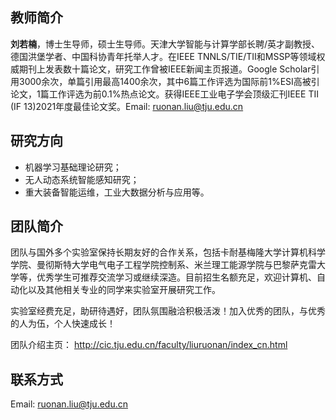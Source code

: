 ## 教师简介

**刘若楠**，博士生导师，硕士生导师。天津大学智能与计算学部长聘/英才副教授、德国洪堡学者、中国科协青年托举人才。在IEEE TNNLS/TIE/TII和MSSP等领域权威期刊上发表数十篇论文，研究工作曾被IEEE新闻主页报道。Google Scholar引用3000余次，单篇引用最高1400余次，其中6篇工作评选为国际前1%ESI高被引论文，1篇工作评选为前0.1%热点论文。获得IEEE工业电子学会顶级汇刊IEEE TII (IF 13)2021年度最佳论文奖。Email: ruonan.liu@tju.edu.cn  



## 研究方向

- 机器学习基础理论研究；
- 无人动态系统智能感知研究；
- 重大装备智能运维，工业大数据分析与应用等。



## 团队简介

团队与国外多个实验室保持长期友好的合作关系，包括卡耐基梅隆大学计算机科学学院、曼彻斯特大学电气电子工程学院控制系、米兰理工能源学院与巴黎萨克雷大学等，优秀学生可推荐交流学习或继续深造。目前招生名额充足，欢迎计算机、自动化以及其他相关专业的同学来实验室开展研究工作。

实验室经费充足，助研待遇好，团队氛围融洽积极活泼！加入优秀的团队，与优秀的人为伍，个人快速成长！

团队介绍主页： http://cic.tju.edu.cn/faculty/liuruonan/index_cn.html



## 联系方式

Email: ruonan.liu@tju.edu.cn  


